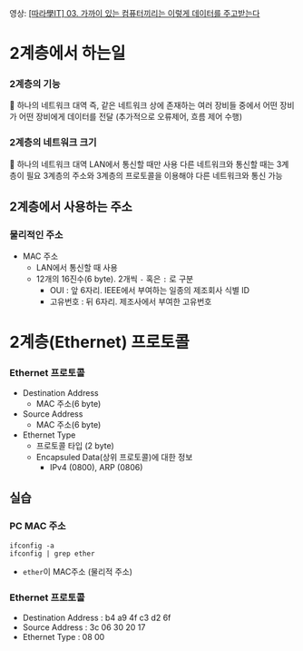 영상: [[따라學IT] 03. 가까이 있는 컴퓨터끼리는 이렇게 데이터를 주고받는다](https://youtu.be/HkiOygWMARs?list=PL0d8NnikouEWcF1jJueLdjRIC4HsUlULi)

# 2계층에서 하는일

### 2계층의 기능

<aside>
🤲 하나의 네트워크 대역 즉, 같은 네트워크 상에 존재하는 여러 장비들 중에서 
어떤 장비가 어떤 장비에게 데이터를 전달 (추가적으로 오류제어, 흐름 제어 수행)
</aside>

### 2계층의 네트워크 크기

<aside>
🤌 하나의 네트워크 대역 LAN에서 통신할 때만 사용
다른 네트워크와 통신할 때는 3계층이 필요
3계층의 주소와 3계층의 프로토콜을 이용해야 다른 네트워크와 통신 가능
</aside>

## 2계층에서 사용하는 주소

### 물리적인 주소

- MAC 주소
    - LAN에서 통신할 때 사용
    - 12개의 16진수(6 byte). 2개씩 `-` 혹은 `:` 로 구분
        - OUI : 앞 6자리. IEEE에서 부여하는 일종의 제조회사 식별 ID
        - 고유번호 : 뒤 6자리. 제조사에서 부여한 고유번호

# 2계층(Ethernet) 프로토콜

### Ethernet 프로토콜

- Destination Address
    - MAC 주소(6 byte)
- Source Address
    - MAC 주소(6 byte)
- Ethernet Type
    - 프로토콜 타입 (2 byte)
    - Encapsuled Data(상위 프로토콜)에 대한 정보
        - IPv4 (0800), ARP (0806)

## 실습

### PC MAC 주소

```shell
ifconfig -a
ifconfig | grep ether
```

- `ether`이 MAC주소 (물리적 주소)

### Ethernet 프로토콜

- Destination Address : b4 a9 4f c3 d2 6f
- Source Address : 3c 06 30 20 17
- Ethernet Type : 08 00